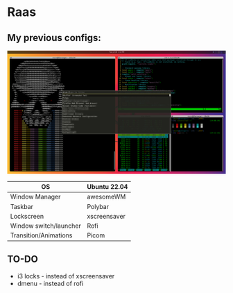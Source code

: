 # Raas

## My previous configs:

![](Resources/raas.png)

| OS | Ubuntu 22.04 |
|---------------------------|-------------------------|
| Window Manager | awesomeWM |
| Taskbar | Polybar |
| Lockscreen | xscreensaver |
| Window switch/launcher | Rofi |
| Transition/Animations | Picom |

## TO-DO

* i3 locks - instead of xscreensaver
* dmenu - instead of rofi